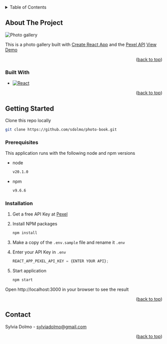 <a id="readme-top"></a>

<!-- TABLE OF CONTENTS -->
<details>
  <summary>Table of Contents</summary>
  <ol>
    <li>
      <a href="#about-the-project">About The Project</a>
      <ul>
        <li><a href="#built-with">Built With</a></li>
      </ul>
    </li>
    <li>
      <a href="#getting-started">Getting Started</a>
      <ul>
        <li><a href="#prerequisites">Prerequisites</a></li>
        <li><a href="#installation">Installation</a></li>
      </ul>
    </li>
    <li><a href="#contact">Contact</a></li>
  </ol>
</details>

<!-- ABOUT THE PROJECT -->

## About The Project

![Photo gallery][product-screenshot]

This is a photo gallery built with [Create React App](https://create-react-app.dev/) and the [Pexel API](https://www.pexels.com/api/)
[View Demo]([url](https://photo-book-07311106.netlify.app/))

<p align="right">(<a href="#readme-top">back to top</a>)</p>

### Built With

- [![React][React.js]][React-url]

<p align="right">(<a href="#readme-top">back to top</a>)</p>

<!-- GETTING STARTED -->

## Getting Started

Clone this repo locally

```sh
git clone https://github.com/sdolmo/photo-book.git

```

### Prerequisites

This application runs with the following node and npm versions

- node

  ```sh
  v20.1.0
  ```

- npm
  ```sh
  v9.6.6
  ```

### Installation

1. Get a free API Key at [Pexel](https://www.pexels.com/onboarding)

2. Install NPM packages
   ```sh
   npm install
   ```
3. Make a copy of the `.env.sample` file and rename it `.env`
4. Enter your API Key in `.env`
   ```js
   REACT_APP_PEXEL_API_KEY = {ENTER YOUR API};
   ```
5. Start application
   ```sh
   npm start
   ```

Open http://localhost:3000 in your browser to see the result

<p align="right">(<a href="#readme-top">back to top</a>)</p>

<!-- CONTACT -->

## Contact

Sylvia Dolmo - sylviadolmo@gmail.com

<p align="right">(<a href="#readme-top">back to top</a>)</p>

<!-- MARKDOWN LINKS & IMAGES -->
<!-- https://www.markdownguide.org/basic-syntax/#reference-style-links -->

[product-screenshot]: ./src/assets/images/pexel-proj.png
[React.js]: https://img.shields.io/badge/React-20232A?style=for-the-badge&logo=react&logoColor=61DAFB
[React-url]: https://reactjs.org/
